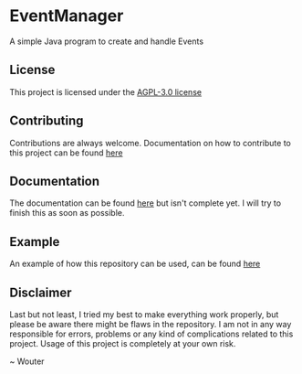 # EventManager

A simple Java program to create and handle Events

## License

This project is licensed under the [AGPL-3.0 license](https://github.com/wouterkistemaker/EventManager/blob/master/LICENSE)

## Contributing

Contributions are always welcome. Documentation on how to contribute to this project can be found [here](https://github.com/wouterkistemaker/EventManager/blob/master/CONTRIBUTING.md)

## Documentation

The documentation can be found [here](https://wouterkistemaker.github.io/EventManager/me/wouterkistemaker/eventmanager/package-summary.html) but isn't complete yet. I will try to finish this as soon as possible.

## Example

An example of how this repository can be used, can be found [here](https://github.com/wouterkistemaker/EventManager/blob/master/examples/EventTest.java)

## Disclaimer

Last but not least, I tried my best to make everything work properly, but please be aware there might be flaws in the repository. I am not in any way responsible for errors, problems or any kind of complications related to this project. Usage of this project is completely at your own risk.

~ Wouter
